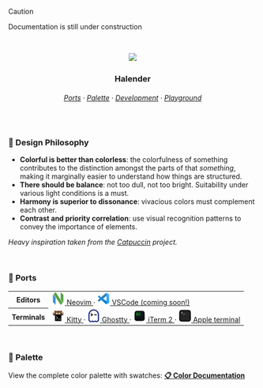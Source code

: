 > [!CAUTION]
> Documentation is still under construction

&nbsp;

<p align="center">
  <img src="https://raw.githubusercontent.com/deniskabana/halender/main/assets/docs/palette-stripe.png" width="400" />
</p>

<h3 align="center">
 Halender
</h3>

<h6 align="center">
  <a href="https://github.com/deniskabana/halender#-ports">Ports</a>
  ·
  <a href="https://github.com/deniskabana/halender#-palette">Palette</a>
  ·
  <a href="https://github.com/catppuccin/catppuccin/tree/main/dev">Development</a>
  ·
  <a href="#">Playground</a>
</h6>

&nbsp;

### 🧠 Design Philosophy

- **Colorful is better than colorless**: the colorfulness of something contributes to the distinction amongst the parts
  of that _something_, making it marginally easier to understand how things are structured.
- **There should be balance**: not too dull, not too bright. Suitability under various light conditions is a must.
- **Harmony is superior to dissonance**: vivacious colors must complement each other.
- **Contrast and priority correlation**: use visual recognition patterns to convey the importance of elements.

_Heavy inspiration taken from the [Catpuccin](https://github.com/catppuccin/catppuccin) project._

&nbsp;

### 📀 Ports

<table>
  <tr>
    <th>Editors</th>
    <td valign="center">
      <a href="./editors/nvim/">
        <img src="./assets/logos/logo-neovim.png" height="26" />
        Neovim
      </a>
      ·
      <a href="./editors/vscode/">
        <img src="./assets/logos/logo-vscode.png" height="26" />
        VSCode (coming soon!)
      </a>
    </td>
  </tr>

  <tr>
    <th>Terminals</th>
    <td>
      <a href="./terminals/kitty/">
        <img src="./assets/logos/logo-kitty.png" height="26" />
        Kitty
      </a>
      ·
      <a href="./terminals/ghostty/">
        <img src="./assets/logos/logo-ghostty.png" height="26" />
        Ghostty
      </a>
      ·
      <a href="./terminals/iterm2/">
        <img src="./assets/logos/logo-iterm.png" height="26" />
        iTerm 2
      </a>
      ·
      <a href="./terminals/apple-terminal/">
        <img src="./assets/logos/logo-apple-terminal.png" height="26" />
        Apple terminal
      </a>
    </td>
  </tr>
</table>

&nbsp;

### 🎨 Palette

View the complete color palette with swatches: **[📋 Color Documentation](docs/colors.md)**
